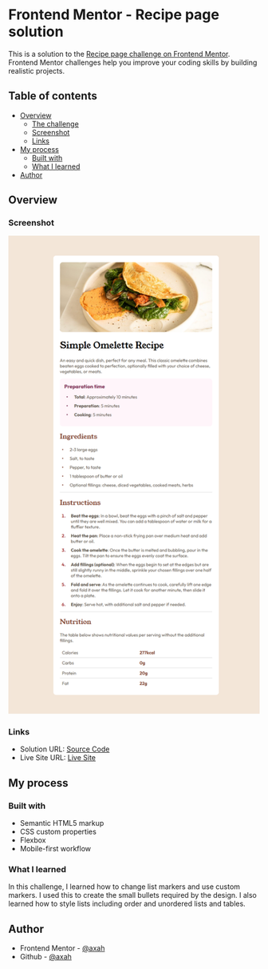 # Frontend Mentor - Recipe page solution

This is a solution to the [Recipe page challenge on Frontend Mentor](https://www.frontendmentor.io/challenges/recipe-page-KiTsR8QQKm). Frontend Mentor challenges help you improve your coding skills by building realistic projects. 

## Table of contents

- [Overview](#overview)
  - [The challenge](#the-challenge)
  - [Screenshot](#screenshot)
  - [Links](#links)
- [My process](#my-process)
  - [Built with](#built-with)
  - [What I learned](#what-i-learned)
- [Author](#author)

## Overview

### Screenshot

![](./desktop.png)

### Links

- Solution URL: [Source Code](https://github.com/axah37/frontend-mentor-recipe-page)
- Live Site URL: [Live Site](https://axah37.github.io/frontend-mentor-recipe-page/)

## My process

### Built with

- Semantic HTML5 markup
- CSS custom properties
- Flexbox
- Mobile-first workflow

### What I learned

In this challenge, I learned how to change list markers and use custom markers. I used this to create the small bullets required by the design. I also learned how to style lists including order and unordered lists and tables.


## Author

- Frontend Mentor - [@axah](https://www.frontendmentor.io/profile/axah37)
- Github - [@axah](https://www.github.com/axah37)